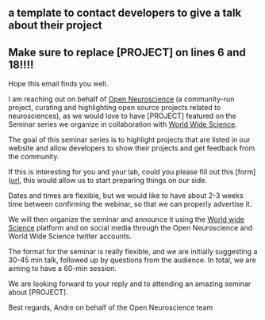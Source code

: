 ## a template to contact developers to give a talk about their project
## Make sure to replace [PROJECT] on lines 6 and 18!!!!

Hope this email finds you well.

I am reaching out on behalf of [Open Neuroscience](https://open-neuroscience.com) (a community-run project, curating and highlighting open source projects related to neurosciences), as we would love to have [PROJECT] featured on the Seminar series we organize in collaboration with [World Wide Science]([url](https://www.world-wide.org/)).

The goal of this seminar series is to highlight projects that are listed in our website and allow developers to show their projects and get feedback from the community.

If this is interesting for you and your lab, could you please fill out this [form]([url](https://forms.office.com/e/xmkaapqVDg), this would allow us to start preparing things on our side. 

Dates and times are flexible, but we would like to have about 2-3 weeks time between confirming the webinar, so that we can properly advertise it. 

We will then organize the seminar and announce it using the [World wide Science]([url](https://www.world-wide.org/Open-Source/)) platform and on social media through the Open Neuroscience and World Wide Science twitter accounts.

The format for the seminar is really flexible, and we are initially suggesting a 30-45 min talk, followed up by questions from the audience. In total, we are aiming to have a 60-min session.

We are looking forward to your reply and to attending an amazing seminar about [PROJECT].

Best regards, 
Andre on behalf of the Open Neuroscience team
